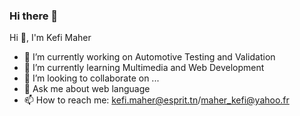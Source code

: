### Hi there 👋

Hi 👋, I'm Kefi Maher
- 🔭 I’m currently working on Automotive Testing and Validation
- 🌱 I’m currently learning Multimedia and Web Development
- 👯 I’m looking to collaborate on ...
- 💬 Ask me about web language  
- 📫 How to reach me: kefi.maher@esprit.tn/maher_kefi@yahoo.fr
